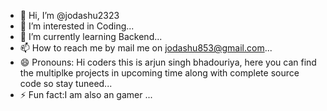 - 👋 Hi, I’m @jodashu2323
- 👀 I’m interested in Coding...
- 🌱 I’m currently learning Backend...
- 📫 How to reach me by mail me on jodashu853@gmail.com...
- 😄 Pronouns: Hi coders this is arjun singh bhadouriya, here you can find the multiplke projects in upcoming time along with complete source code so stay tuneed...
- ⚡ Fun fact:I am also an gamer ...

<!---
jodashu2323/jodashu2323 is a ✨ special ✨ repository because its `README.md` (this file) appears on your GitHub profile.
You can click the Preview link to take a look at your changes.
--->
